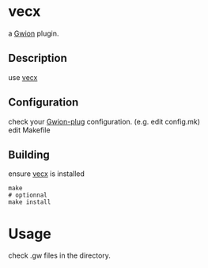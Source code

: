 # vecx
  a [Gwion](https://github.com/fennecdjay/Gwion) plugin.  
## Description
use [vecx](https://github.com/.../vecx)
## Configuration
check your [Gwion-plug](https://github.com/fennecdjay/Gwion-plug) configuration. (e.g. edit config.mk)  
edit Makefile
## Building
ensure [vecx](https://github.com/.../vecx) is installed
```
make
# optionnal
make install
```
# Usage
check .gw files in the directory.
